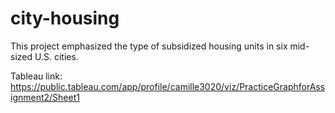 # city-housing

This project emphasized the type of subsidized housing units in six mid-sized U.S. cities. 

Tableau link: https://public.tableau.com/app/profile/camille3020/viz/PracticeGraphforAssignment2/Sheet1
